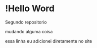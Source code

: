 # !Hello Word
 Segundo   repositorio

 mudando alguma coisa

essa linha eu adicionei diretamente  no site
